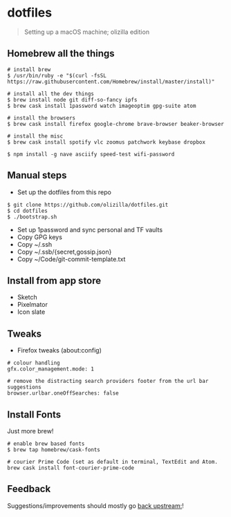 # dotfiles

> Setting up a macOS machine; olizilla edition

## Homebrew all the things

```console
# install brew
$ /usr/bin/ruby -e "$(curl -fsSL https://raw.githubusercontent.com/Homebrew/install/master/install)"

# install all the dev things
$ brew install node git diff-so-fancy ipfs
$ brew cask install 1password watch imageoptim gpg-suite atom

# install the browsers
$ brew cask install firefox google-chrome brave-browser beaker-browser

# install the misc
$ brew cask install spotify vlc zoomus patchwork keybase dropbox

$ npm install -g nave asciify speed-test wifi-password
```

## Manual steps

- Set up the dotfiles from this repo

```console
$ git clone https://github.com/olizilla/dotfiles.git
$ cd dotfiles
$ ./bootstrap.sh
```

- Set up 1password and sync personal and TF vaults
- Copy GPG keys
- Copy ~/.ssh
- Copy ~/.ssb/{secret,gossip.json}
- Copy ~/Code/git-commit-template.txt

## Install from app store

- Sketch
- Pixelmator
- Icon slate

## Tweaks

- Firefox tweaks (about:config)

```
# colour handling
gfx.color_management.mode: 1

# remove the distracting search providers footer from the url bar suggestions
browser.urlbar.oneOffSearches: false
```

## Install Fonts

Just more brew!

``` console
# enable brew based fonts
$ brew tap homebrew/cask-fonts

# courier Prime Code (set as default in terminal, TextEdit and Atom.
brew cask install font-courier-prime-code
```

## Feedback

Suggestions/improvements should mostly go [back upstream:](https://github.com/mathiasbynens/dotfiles/issues)!
